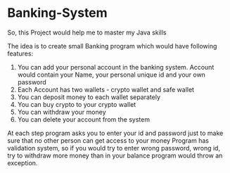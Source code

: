 # Banking-System
So, this Project would help me to master my Java skills

The idea is to create small Banking program which would have following features:
1) You can add your personal account in the banking system. Account would contain your Name, your personal unique id and your own password
2) Each Account has two wallets - crypto wallet and safe wallet
3) You can deposit money to each wallet separately
4) You can buy crypto to your crypto wallet
5) You can withdraw your money
6) You can delete your account from the system


At each step program asks you to enter your id and password just to make sure that no other person can get access to your money
Program has validation system, so if you would try to enter wrong password, wrong id, try to withdraw more money than in your balance
program would throw an exception. 

